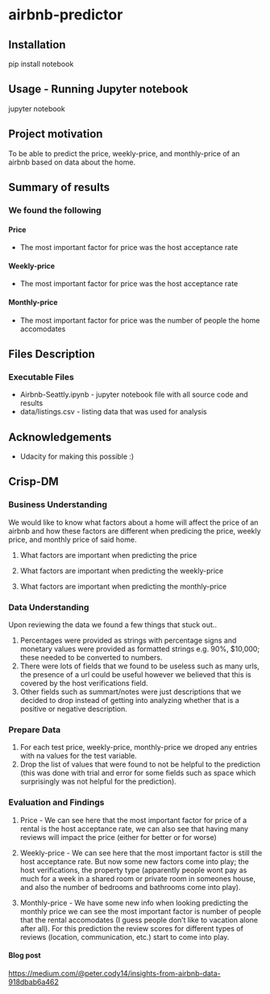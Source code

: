 # airbnb-predictor

## Installation

pip install notebook

## Usage - Running Jupyter notebook

jupyter notebook

## Project motivation

To be able to predict the price, weekly-price, and monthly-price of an airbnb based on data about the home.

## Summary of results

### We found the following

#### Price
- The most important factor for price was the host acceptance rate
#### Weekly-price
- The most important factor for price was the host acceptance rate
#### Monthly-price
- The most important factor for price was the number of people the home accomodates

## Files Description

### Executable Files

- Airbnb-Seattly.ipynb - jupyter notebook file with all source code and results
- data/listings.csv - listing data that was used for analysis

## Acknowledgements

- Udacity for making this possible :)


## Crisp-DM

### Business Understanding

We would like to know what factors about a home will affect the price of an airbnb and how these factors are different when predicing the price, weekly price, and monthly price of said home.

1) What factors are important when predicting the price

2) What factors are important when predicting the weekly-price

3) What factors are important when predicting the monthly-price

### Data Understanding

Upon reviewing the data we found a few things that stuck out..

1) Percentages were provided as strings with percentage signs and monetary values were provided as formatted strings e.g. 90%, $10,000; these needed to be converted to numbers.
2) There were lots of fields that we found to be useless such as many urls, the presence of a url could be useful however we believed that this is covered by the host verifications field.
3) Other fields such as summart/notes were just descriptions that we decided to drop instead of getting into analyzing whether that is a positive or negative description.

### Prepare Data

1) For each test price, weekly-price, monthly-price we droped any entries with na values for the test variable.
2) Drop the list of values that were found to not be helpful to the prediction (this was done with trial and error for some fields such as space which surprisingly was not helpful for the prediction). 

### Evaluation and Findings

1) Price - 
We can see here that the most important factor for price of a rental is the host acceptance rate, we can also see that having many reviews will impact the price (either for better or for worse)

2) Weekly-price -
We can see here that the most important factor is still the host acceptance rate. But now some new factors come into play; the host verifications, the property type (apparently people wont pay as much for a week in a shared room or private room in someones house, and also the number of bedrooms and bathrooms come into play).

3) Monthly-price -
We have some new info when looking predicting the monthly price we can see the most important factor is number of people that the rental accomodates (I guess people don’t like to vacation alone after all). For this prediction the review scores for different types of reviews (location, communication, etc.) start to come into play.


#### Blog post
https://medium.com/@peter.cody14/insights-from-airbnb-data-918dbab6a462